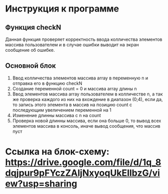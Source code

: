 # Инструкция к программе
## Функция checkN
Данная функция проверяет корректность ввода колличества элементов массива пользователем и в случае ошибки выводит на экран сообщение об ошибке.
## Основной блок
1. Ввод колличества элементов массива array в переменную n и отправка его в функцию checkN
2. Создание переменной count = 0 и массива array длины n
3. Ввод элементов массива array пользователем в колличестве n, а так же проверка каждого из них на вхождение в диапазон (0;4), если да, то запись этого элемента в массив на позицию count с последующим увеличением переменной на 1
4. Изменение длинны массива с n на count
5. Проверка новой длинны массива, если она больше 0, то вывод всех элементов массива в консоль, иначе вывод сообщения, что массив пуст

# Ссылка на блок-схему: https://drive.google.com/file/d/1q_8dqjpur9pFYczZAljNxyoqUkEIlbzG/view?usp=sharing